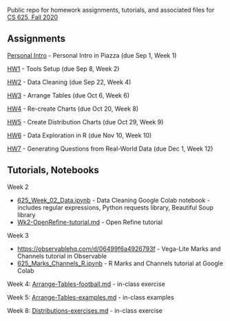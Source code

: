 Public repo for homework assignments, tutorials, and associated files for [CS 625, Fall 2020](https://www.cs.odu.edu/~mweigle/CS625-F20)

## Assignments

[Personal Intro](personal-intro.md) - Personal Intro in Piazza (due Sep 1, Week 1) 

[HW1](HW1.md) - Tools Setup (due Sep 8, Week 2)

[HW2](HW2.md) - Data Cleaning (due Sep 22, Week 4)

[HW3](HW3.md) - Arrange Tables (due Oct 6, Week 6)

[HW4](HW4.md) - Re-create Charts (due Oct 20, Week 8)

[HW5](HW5.md) - Create Distribution Charts (due Oct 29, Week 9)

[HW6](HW6.md) - Data Exploration in R (due Nov 10, Week 10)

[HW7](HW7.md) - Generating Questions from Real-World Data (due Dec 1, Week 12)

## Tutorials, Notebooks

Week 2
* [625_Week_02_Data.ipynb](625_Week_02_Data.ipynb) - Data Cleaning Google Colab notebook - includes regular expressions, Python requests library, Beautiful Soup library
* [Wk2-OpenRefine-tutorial.md](Wk2-OpenRefine-tutorial.md) - Open Refine tutorial

Week 3
* https://observablehq.com/d/06499f6a4926793f - Vega-Lite Marks and Channels tutorial in Observable
* [625_Marks_Channels_R.ipynb](625_Marks_Channels_R.ipynb) - R Marks and Channels tutorial at Google Colab

Week 4: [Arrange-Tables-football.md](Arrange-Tables-football.md) - in-class exercise

Week 5: [Arrange-Tables-examples.md](Arrange-Tables-examples.md) - in-class examples

Week 8: [Distributions-exercises.md](Distributions-exercises.md) - in-class exercise
